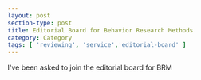 ```yaml
---
layout: post
section-type: post
title: Editorial Board for Behavior Research Methods
category: Category
tags: [ 'reviewing', 'service','editorial-board' ]
---
```

I've been asked to join the editorial board for BRM

